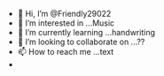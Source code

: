 - 👋 Hi, I’m @Friendly29022
- 👀 I’m interested in ...Music
- 🌱 I’m currently learning ...handwriting
- 💞️ I’m looking to collaborate on ...??
- 📫 How to reach me ...text
- 

<!---
Friendly29022/Friendly29022 is a ✨ special ✨ repository because its `README.md` (this file) appears on your GitHub profile.
You can click the Preview link to take a look at your changes.
--->
